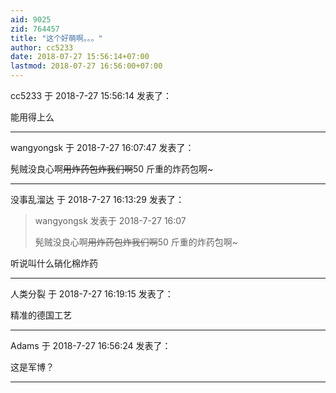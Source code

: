 ```yaml
---
aid: 9025
zid: 764457
title: "这个好萌啊。。。"
author: cc5233
date: 2018-07-27 15:56:14+07:00
lastmod: 2018-07-27 16:56:00+07:00
---
```


cc5233 于 2018-7-27 15:56:14 发表了：

能用得上么

---

wangyongsk 于 2018-7-27 16:07:47 发表了：

髡贼没良心啊~~用炸药包炸我们啊~~50 斤重的炸药包啊~

---

没事乱溜达 于 2018-7-27 16:13:29 发表了：

> wangyongsk 发表于 2018-7-27 16:07
>
> 髡贼没良心啊~~用炸药包炸我们啊~~50 斤重的炸药包啊~

听说叫什么硝化棉炸药

---

人类分裂 于 2018-7-27 16:19:15 发表了：

精准的德国工艺

---

Adams 于 2018-7-27 16:56:24 发表了：

这是军博？

---
